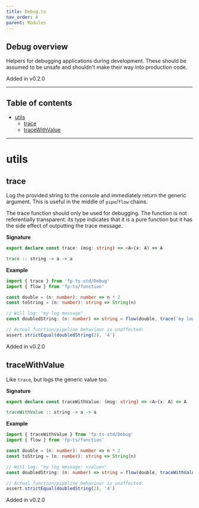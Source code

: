 ```yaml
---
title: Debug.ts
nav_order: 4
parent: Modules
---
```


## Debug overview

Helpers for debugging applications during development. These should be
assumed to be unsafe and shouldn't make their way into production code.

Added in v0.2.0

---

<h2 class="text-delta">Table of contents</h2>

- [utils](#utils)
  - [trace](#trace)
  - [traceWithValue](#tracewithvalue)

---

# utils

## trace

Log the provided string to the console and immediately return the generic
argument. This is useful in the middle of `pipe`/`flow` chains.

The trace function should only be used for debugging. The function is not
referentially transparent: its type indicates that it is a pure function but
it has the side effect of outputting the trace message.

**Signature**

```ts
export declare const trace: (msg: string) => <A>(x: A) => A
```

```hs
trace :: string -> a -> a
```

**Example**

```ts
import { trace } from 'fp-ts-std/Debug'
import { flow } from 'fp-ts/function'

const double = (n: number): number => n * 2
const toString = (n: number): string => String(n)

// Will log: "my log message"
const doubledString: (n: number) => string = flow(double, trace('my log message'), toString)

// Actual function/pipeline behaviour is unaffected:
assert.strictEqual(doubledString(2), '4')
```

Added in v0.2.0

## traceWithValue

Like `trace`, but logs the generic value too.

**Signature**

```ts
export declare const traceWithValue: (msg: string) => <A>(x: A) => A
```

```hs
traceWithValue :: string -> a -> a
```

**Example**

```ts
import { traceWithValue } from 'fp-ts-std/Debug'
import { flow } from 'fp-ts/function'

const double = (n: number): number => n * 2
const toString = (n: number): string => String(n)

// Will log: "my log message: <value>"
const doubledString: (n: number) => string = flow(double, traceWithValue('my log message: '), toString)

// Actual function/pipeline behaviour is unaffected:
assert.strictEqual(doubledString(2), '4')
```

Added in v0.2.0
